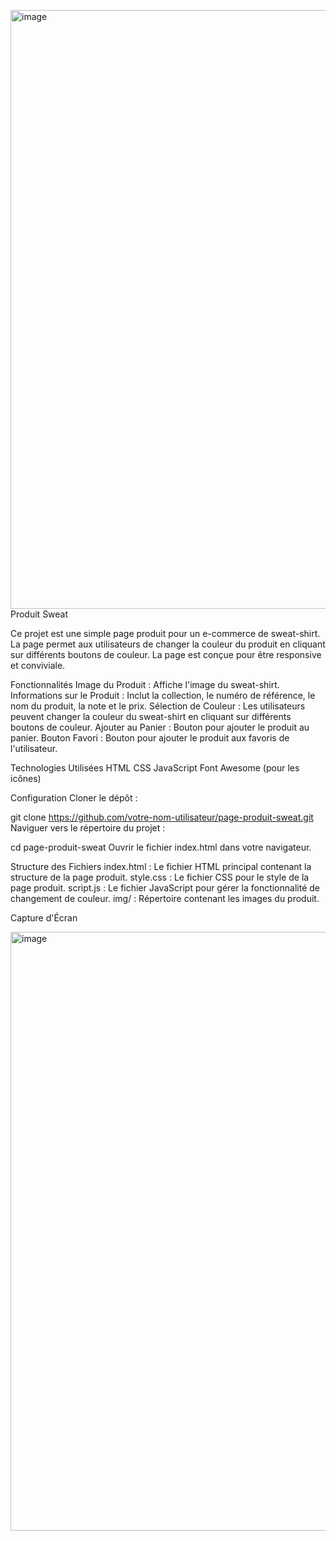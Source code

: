 <img width="958" alt="image" src="https://github.com/user-attachments/assets/2552d9a2-ab18-4f30-a9e7-04040044cf1a" />Produit Sweat

Ce projet est une simple page produit pour un e-commerce de sweat-shirt. La page permet aux utilisateurs de changer la couleur du produit en cliquant sur différents boutons de couleur. La page est conçue pour être responsive et conviviale.

Fonctionnalités
Image du Produit : Affiche l'image du sweat-shirt.
Informations sur le Produit : Inclut la collection, le numéro de référence, le nom du produit, la note et le prix.
Sélection de Couleur : Les utilisateurs peuvent changer la couleur du sweat-shirt en cliquant sur différents boutons de couleur.
Ajouter au Panier : Bouton pour ajouter le produit au panier.
Bouton Favori : Bouton pour ajouter le produit aux favoris de l'utilisateur.


Technologies Utilisées
HTML
CSS
JavaScript
Font Awesome (pour les icônes)

Configuration
Cloner le dépôt :


git clone https://github.com/votre-nom-utilisateur/page-produit-sweat.git
Naviguer vers le répertoire du projet :


cd page-produit-sweat
Ouvrir le fichier index.html dans votre navigateur.

Structure des Fichiers
index.html : Le fichier HTML principal contenant la structure de la page produit.
style.css : Le fichier CSS pour le style de la page produit.
script.js : Le fichier JavaScript pour gérer la fonctionnalité de changement de couleur.
img/ : Répertoire contenant les images du produit.

Capture d'Écran


<img width="958" alt="image" src="https://github.com/user-attachments/assets/cf0dc004-6658-4d58-86ce-e70a4c3689ca" />

